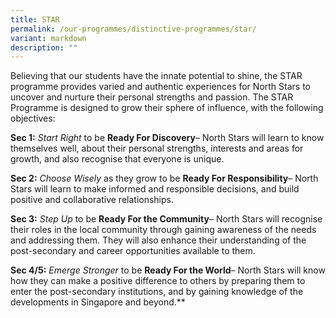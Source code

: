 ```yaml
---
title: STAR
permalink: /our-programmes/distinctive-programmes/star/
variant: markdown
description: ""
---
```

Believing that our students have the innate potential to shine, the STAR programme provides varied and authentic experiences for North Stars to uncover and nurture their personal strengths and passion. The STAR Programme is designed to grow their sphere of influence, with the following objectives: 

**Sec 1:**
*Start Right* to be **Ready For Discovery**– North Stars will learn to know themselves well, about their personal strengths, interests and areas for growth, and also recognise that everyone is unique.

**Sec 2:** *Choose Wisely* as they grow to be **Ready For Responsibility**– North Stars will learn to make informed and responsible decisions, and build positive and collaborative relationships.

**Sec 3:** *Step Up* to be **Ready For the Community**– North Stars will recognise their roles in the local community through gaining awareness of the needs and addressing them. They will also enhance their understanding of the post-secondary and career opportunities available to them.

**Sec 4/5:** *Emerge Stronger* to be **Ready For the World**– North Stars will know how they can make a positive difference to others by preparing them to enter the post-secondary institutions, and by gaining knowledge of the developments in Singapore and beyond.**